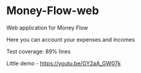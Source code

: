 # Money-Flow-web
Web application for Money Flow

Here you can account your expenses and incomes

Test coverage: 89% lines

Little demo - https://youtu.be/GY2aA_GW07k
